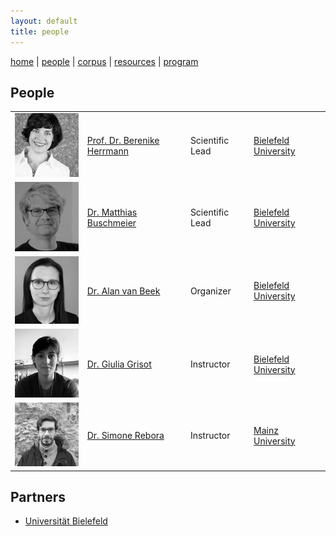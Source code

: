 ```yaml
---
layout: default
title: people
---
```


[home](index.md) | [people](people.md) | [corpus](corpus.md) | [resources](resources.md) | [program](program.md)


## People

|  |  |  |  |
|-------|-------|-----------------|--------------|
| ![](/images/ppl/jbh.jpeg) | [Prof. Dr. Berenike Herrmann](https://jberenike.github.io/) | Scientific Lead | [Bielefeld University](https://www.uni-bielefeld.de/fakultaeten/linguistik-literaturwissenschaft/index.xml) |
| ![](/images/ppl/mb.jpeg) | [Dr. Matthias Buschmeier](https://ekvv.uni-bielefeld.de/pers_publ/publ/PersonDetail.jsp?personId=183977&lang=en) | Scientific Lead | [Bielefeld University](https://www.uni-bielefeld.de/fakultaeten/linguistik-literaturwissenschaft/index.xml) |
| ![](/images/ppl/avb.jpeg) | [Dr. Alan van Beek](https://ekvv.uni-bielefeld.de/pers_publ/publ/PersonDetail.jsp?personId=351567389) | Organizer | [Bielefeld University](https://www.uni-bielefeld.de/fakultaeten/linguistik-literaturwissenschaft/index.xml) |
| ![](/images/ppl/gg.jpeg) | [Dr. Giulia Grisot](https://giuliagrisot.github.io/) | Instructor | [Bielefeld University](https://www.uni-bielefeld.de/fakultaeten/linguistik-literaturwissenschaft/index.xml) |
| ![](/images/ppl/sr.jpeg) | [Dr. Simone Rebora](https://github.com/SimoneRebora/) | Instructor | [Mainz University](https://www.uni-bielefeld.de/fakultaeten/linguistik-literaturwissenschaft/index.xml) |


## Partners

- [Universität Bielefeld](https://www.uni-bielefeld.de/(en)/)
